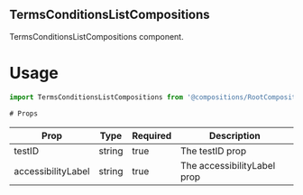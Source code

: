 ## TermsConditionsListCompositions
TermsConditionsListCompositions component.

# Usage
```js
import TermsConditionsListCompositions from '@compositions/RootCompositions/SettingCompositions/HelpCentreCompositions/TermsConditionsCompositions/TermsConditionsListCompositions';

# Props
```
Prop                      | Type                  | Required                | Description
--------------------------|-----------------------|-------------------------|--------------------------
testID                    | string                | true                    | The testID prop
accessibilityLabel        | string                | true                    | The accessibilityLabel prop
